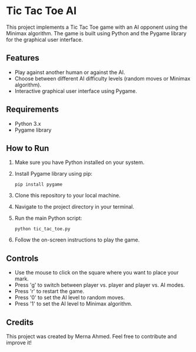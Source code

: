 # Tic Tac Toe AI

This project implements a Tic Tac Toe game with an AI opponent using the Minimax algorithm. The game is built using Python and the Pygame library for the graphical user interface.

## Features

- Play against another human or against the AI.
- Choose between different AI difficulty levels (random moves or Minimax algorithm).
- Interactive graphical user interface using Pygame.

## Requirements

- Python 3.x
- Pygame library

## How to Run

1. Make sure you have Python installed on your system.
2. Install Pygame library using pip:

    ```
    pip install pygame
    ```

3. Clone this repository to your local machine.
4. Navigate to the project directory in your terminal.
5. Run the main Python script:

    ```
    python tic_tac_toe.py
    ```

6. Follow the on-screen instructions to play the game.

## Controls

- Use the mouse to click on the square where you want to place your mark.
- Press 'g' to switch between player vs. player and player vs. AI modes.
- Press 'r' to restart the game.
- Press '0' to set the AI level to random moves.
- Press '1' to set the AI level to Minimax algorithm.

## Credits

This project was created by Merna Ahmed. Feel free to contribute and improve it!


